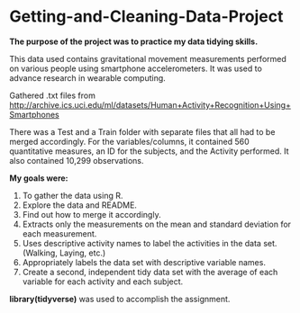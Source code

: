 # Getting-and-Cleaning-Data-Project
**The purpose of the project was to practice my data tidying skills.**

This data used contains gravitational movement measurements performed on various people using smartphone accelerometers. It was used to advance research in wearable computing. 

Gathered .txt files from http://archive.ics.uci.edu/ml/datasets/Human+Activity+Recognition+Using+Smartphones

There was a Test and a Train folder with separate files that all had to be merged accordingly. 
For the variables/columns, it contained 560 quantitative measures, an ID for the subjects, and the Activity performed.
It also contained 10,299 observations.

**My goals were:**

1.	To gather the data using R.
2.	Explore the data and README.
3.	Find out how to merge it accordingly.
4.	Extracts only the measurements on the mean and standard deviation for each measurement.
5.	Uses descriptive activity names to label the activities in the data set. (Walking, Laying, etc.)
6.	Appropriately labels the data set with descriptive variable names.
7.	Create a second, independent tidy data set with the average of each variable for each activity and each subject.

**library(tidyverse)** was used to accomplish the assignment.

